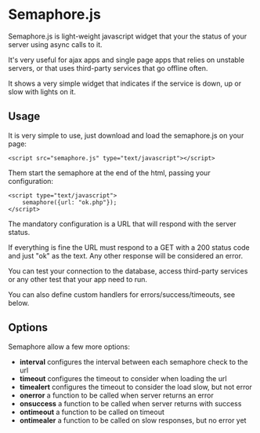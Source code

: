 # Semaphore.js

Semaphore.js is light-weight javascript widget that your the status of your server using async calls to it.

It's very useful for ajax apps and single page apps that relies on unstable servers, or that uses third-party services that go offline often.

It shows a very simple widget that indicates if the service is down, up or slow with lights on it.

## Usage

It is very simple to use, just download and load the semaphore.js on your page:

    <script src="semaphore.js" type="text/javascript"></script>

Them start the semaphore at the end of the html, passing your configuration:

    <script type="text/javascript">
        semaphore({url: "ok.php"});
    </script>

The mandatory configuration is a URL that will respond with the server status. 

If everything is fine the URL must respond to a GET with a 200 status code and just "ok" as the text. Any other response will be considered an error.

You can test your connection to the database, access third-party services or any other test that your app need to run.

You can also define custom handlers for errors/success/timeouts, see below.

## Options

Semaphore allow a few more options:

- **interval** configures the interval between each semaphore check to the url
- **timeout** configures the timeout to consider when loading the url
- **timealert** configures the timeout to consider the load slow, but not error
- **onerror** a function to be called when server returns an error
- **onsuccess** a function to be called when server returns with success
- **ontimeout** a function to be called on timeout
- **ontimealer** a function to be called on slow responses, but no error yet

